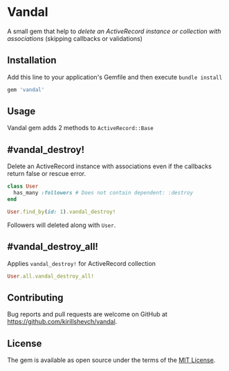 # Vandal

A small gem that help to *delete an ActiveRecord instance or collection with associations* (skipping callbacks or validations) 

## Installation

Add this line to your application's Gemfile and then execute `bundle install`

```ruby
gem 'vandal'
```

## Usage

Vandal gem adds 2 methods to `ActiveRecord::Base`

## #vandal_destroy!

Delete an ActiveRecord instance with associations even if the callbacks return false or rescue error.

```ruby
class User
  has_many :followers # Does not contain dependent: :destroy
end

User.find_by(id: 1).vandal_destroy!
```

Followers will deleted along with `User`.

## #vandal_destroy_all!

Applies `vandal_destroy!` for ActiveRecord collection

```ruby
User.all.vandal_destroy_all!
```

## Contributing

Bug reports and pull requests are welcome on GitHub at https://github.com/kirillshevch/vandal.

## License

The gem is available as open source under the terms of the [MIT License](https://opensource.org/licenses/MIT).
